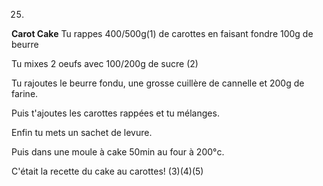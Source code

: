 25.
**Carot Cake**
Tu rappes 400/500g(1) de carottes en faisant fondre 100g de beurre

Tu mixes 2 oeufs avec 100/200g de sucre (2)

Tu rajoutes le beurre fondu, une grosse cuillère de cannelle et 200g de farine.

Puis t'ajoutes les carottes rappées et tu mélanges.

Enfin tu mets un sachet de levure.

Puis dans une moule à cake 50min au four à 200°c.

C'était la recette du cake au carottes! (3)(4)(5)

